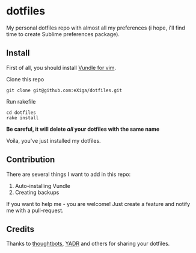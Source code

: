 dotfiles
========

My personal dotfiles repo with almost all my preferences (i hope, i'll find time to create Sublime preferences package).


Install
-------

First of all, you should install [Vundle for vim](https://github.com/gmarik/Vundle.vim).

Clone this repo

```
git clone git@github.com:eXiga/dotfiles.git
```
Run rakefile

```
cd dotfiles
rake install
```

**Be careful, it will delete _all_ your dotfiles with the same name**

Voila, you've just installed my dotfiles.

Contribution
------------

There are several things I want to add in this repo:
1. Auto-installing Vundle
2. Creating backups

If you want to help me - you are welcome! Just create a feature and notify me with a pull-request.

Credits
-------

Thanks to [thoughtbots](https://github.com/thoughtbot), [YADR](https://github.com/skwp/dotfiles) and others for sharing your dotfiles.